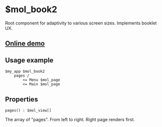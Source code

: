 # $mol_book2

Root component for adaptivity to various screen sizes. Implements booklet UX.

## [Online demo](https://mol.hyoo.ru/#!section=demos/readme/demo=mol_book2_demo)

## Usage example

```
$my_app $mol_book2
	pages /
		<= Menu $mol_page
		<= Main $mol_page
```

## Properties

`pages() : $mol_view[]`

The array of "pages". From left to right. Right page renders first.

